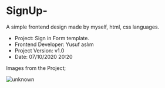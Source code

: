 # SignUp-
A simple frontend design made by myself, html, css languages.


- Project: Sign in  Form template.
- Frontend Developer: Yusuf aslım
- Project Version: v1.0
- Date: 07/10/2020 20:20


Images from the Project;

![unknown](https://user-images.githubusercontent.com/72263391/95736377-d4340380-0c8e-11eb-85f5-b2f76ad280b9.png)
